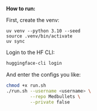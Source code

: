 **How to run:**

First, create the venv:
```
uv venv --python 3.10 --seed
source .venv/bin/activate
uv sync
```

Login to the HF CLI:
```sh
huggingface-cli login 
```

And enter the configs you like:
```sh
chmod +x run.sh
./run.sh --username <username> \
         --repo Medbullets \
         --private false
```
